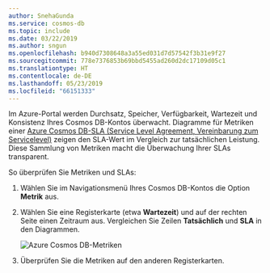 ```yaml
---
author: SnehaGunda
ms.service: cosmos-db
ms.topic: include
ms.date: 03/22/2019
ms.author: sngun
ms.openlocfilehash: b940d7308648a3a55ed031d7d57542f3b31e9f27
ms.sourcegitcommit: 778e7376853b69bbd5455ad260d2dc17109d05c1
ms.translationtype: HT
ms.contentlocale: de-DE
ms.lasthandoff: 05/23/2019
ms.locfileid: "66151333"
---
```

Im Azure-Portal werden Durchsatz, Speicher, Verfügbarkeit, Wartezeit und Konsistenz Ihres Cosmos DB-Kontos überwacht. Diagramme für Metriken einer [Azure Cosmos DB-SLA (Service Level Agreement, Vereinbarung zum Servicelevel)](https://azure.microsoft.com/support/legal/sla/cosmos-db/) zeigen den SLA-Wert im Vergleich zur tatsächlichen Leistung. Diese Sammlung von Metriken macht die Überwachung Ihrer SLAs transparent.

So überprüfen Sie Metriken und SLAs: 

1. Wählen Sie im Navigationsmenü Ihres Cosmos DB-Kontos die Option **Metrik** aus.
   
2. Wählen Sie eine Registerkarte (etwa **Wartezeit**) und auf der rechten Seite einen Zeitraum aus. Vergleichen Sie Zeilen **Tatsächlich** und **SLA** in den Diagrammen.
   
   ![Azure Cosmos DB-Metriken](./media/cosmos-db-tutorial-review-slas/metrics-suite.png)
   
3. Überprüfen Sie die Metriken auf den anderen Registerkarten. 

